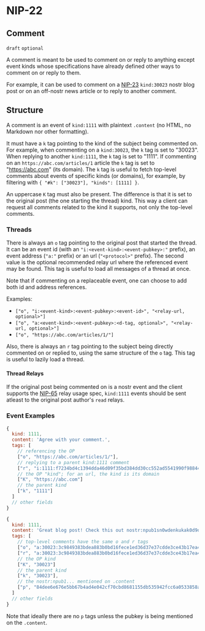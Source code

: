 NIP-22
======

Comment
-------

`draft` `optional`

A comment is meant to be used to comment on
or reply to anything except event kinds
whose specifications have already defined other
ways to comment on or reply to them.

For example, it can be used to comment on a [NIP-23](23.md) `kind:30023` nostr blog post
or on an off-nostr news article or to reply to another comment.

## Structure

A comment is an event of `kind:1111` with plaintext `.content`
(no HTML, no Markdown nor other formatting).

It must have a `k` tag pointing to the kind of the subject being commented on.
For example, when commenting on a `kind:30023`, the `k` tag is set to "30023".
When replying to another `kind:1111`, the `k` tag is set to "1111".
If commenting on an `https://abc.com/articles/1` article the `k` tag is set to "https://abc.com" (its domain).
The `k` tag is useful to fetch top-level comments about events of specific kinds (or domains), for example,
by filtering with `{ "#k": ["30023"], "kinds": [1111] }`.

An uppercase `K` tag must also be present. The difference is that it is set to the original post (the one starting the thread) kind.
This way a client can request all comments related to the kind it supports, not only the top-level comments.

### Threads

There is always an `o` tag pointing to the original post that started the thread.
It can be an event id (with an `"i:<event-kind>:<event-pubkey>:"` prefix),
an event address (`"a:"` prefix) or an url (`"<protocol>"` prefix). The second value
is the optional recommended relay url where the referenced event may be found.
This tag is useful to load all messages of a thread at once.

Note that if commenting on a replaceable event, one can choose to add both id and address references.

Examples:

- `["o", "i:<event-kind>:<event-pubkey>:<event-id>", "<relay-url, optional>"]`
- `["o", "a:<event-kind>:<event-pubkey>:<d-tag, optional>", "<relay-url, optional>"]`
- `["o", "https://abc.com/articles/1/"]`

Also, there is always an `r` tag pointing to the subject being directly commented on or replied to, using the
same structure of the `o` tag.
This tag is useful to lazily load a thread.

#### Thread Relays

If the original post being commented on is a nostr event and
the client supports the [NIP-65](65.md) relay usage spec,
`kind:1111` events should be sent atleast to the original post author's `read` relays.

### Event Examples

```js
{
  kind: 1111,
  content: 'Agree with your comment.',
  tags: [
    // referencing the OP
    ["o", "https://abc.com/articles/1/"],
    // replying to a parent kind:1111 comment
    ["r", "i:1111:f7234bd4c1394dda46d09f35bd384dd30cc552ad5541990f98844fb06676e9ca:5c83da77af1dec6d7289834998ad7aafbd9e2191396d75ec3cc27f5a77226f36"],
    // the OP "kind"; for an url, the kind is its domain
    ["K", "https://abc.com"]
    // the parent kind
    ["k", "1111"]
  ]
  // other fields
}
```

```js
{
  kind: 1111,
  content: 'Great blog post! Check this out nostr:npub1sn0wdenkukak0d9dfczzeacvhkrgz92ak56egt7vdgzn8pv2wfqqhrjdv9.',
  tags: [
    // top-level comments have the same o and r tags
    ["o", "a:30023:3c9849383bdea883b0bd16fece1ed36d37e37cdde3ce43b17ea4e9192ec11289:f9347ca7"],
    ["r", "a:30023:3c9849383bdea883b0bd16fece1ed36d37e37cdde3ce43b17ea4e9192ec11289:f9347ca7"],
    // the OP kind
    ["K", "30023"]
    // the parent kind
    ["k", "30023"],
    // the nostr:npub1... mentioned on .content
    ["p", "84dee6e676e5bb67b4ad4e042cf70cbd8681155db535942fcc6a0533858a7240"]
  ]
  // other fields
}
```

Note that ideally there are no `p` tags unless the pubkey is being mentioned on the `.content`.
